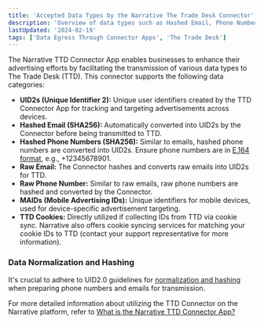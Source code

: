 ```yaml
---
title: 'Accepted Data Types by the Narrative The Trade Desk Connector'
description: 'Overview of data types such as Hashed Email, Phone Number, UID2s, MAIDs, and cookies that can be pushed to The Trade Desk’s marketplace via Narrative’s Connector.'
lastUpdated: '2024-02-19'
tags: ['Data Egress Through Connector Apps', 'The Trade Desk']
---
```


The Narrative TTD Connector App enables businesses to enhance their advertising efforts by facilitating the transmission of various data types to The Trade Desk (TTD). This connector supports the following data categories:

- **UID2s (Unique Identifier 2):** Unique user identifiers created by the TTD Connector App for tracking and targeting advertisements across devices.
- **Hashed Email (SHA256):** Automatically converted into UID2s by the Connector before being transmitted to TTD.
- **Hashed Phone Numbers (SHA256):** Similar to emails, hashed phone numbers are converted into UID2s. Ensure phone numbers are in [E.164 format](https://en.wikipedia.org/wiki/E.164), e.g., +12345678901.
- **Raw Email:** The Connector hashes and converts raw emails into UID2s for TTD.
- **Raw Phone Number:** Similar to raw emails, raw phone numbers are hashed and converted by the Connector.
- **MAIDs (Mobile Advertising IDs):** Unique identifiers for mobile devices, used for device-specific advertisement targeting.
- **TTD Cookies:** Directly utilized if collecting IDs from TTD via cookie sync. Narrative also offers cookie syncing services for matching your cookie IDs to TTD (contact your support representative for more information).

### Data Normalization and Hashing

It's crucial to adhere to UID2.0 guidelines for [normalization and hashing](https://unifiedid.com/docs/getting-started/gs-normalization-encoding) when preparing phone numbers and emails for transmission.

For more detailed information about utilizing the TTD Connector on the Narrative platform, refer to [What is the Narrative TTD Connector App?](https://kb.narrative.io/what-is-the-narrative-ttd-connector)
